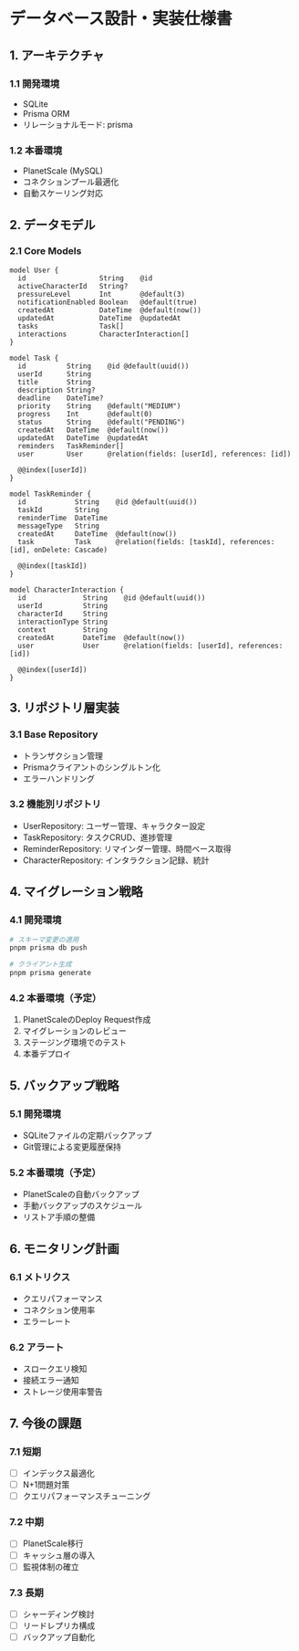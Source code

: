# データベース設計・実装仕様書

## 1. アーキテクチャ

### 1.1 開発環境
- SQLite
- Prisma ORM
- リレーショナルモード: prisma

### 1.2 本番環境
- PlanetScale (MySQL)
- コネクションプール最適化
- 自動スケーリング対応

## 2. データモデル

### 2.1 Core Models

```prisma
model User {
  id                  String    @id
  activeCharacterId   String?
  pressureLevel       Int       @default(3)
  notificationEnabled Boolean   @default(true)
  createdAt           DateTime  @default(now())
  updatedAt           DateTime  @updatedAt
  tasks               Task[]
  interactions        CharacterInteraction[]
}

model Task {
  id          String    @id @default(uuid())
  userId      String
  title       String
  description String?
  deadline    DateTime?
  priority    String    @default("MEDIUM")
  progress    Int       @default(0)
  status      String    @default("PENDING")
  createdAt   DateTime  @default(now())
  updatedAt   DateTime  @updatedAt
  reminders   TaskReminder[]
  user        User      @relation(fields: [userId], references: [id])

  @@index([userId])
}

model TaskReminder {
  id            String    @id @default(uuid())
  taskId        String
  reminderTime  DateTime
  messageType   String
  createdAt     DateTime  @default(now())
  task          Task      @relation(fields: [taskId], references: [id], onDelete: Cascade)

  @@index([taskId])
}

model CharacterInteraction {
  id              String    @id @default(uuid())
  userId          String
  characterId     String
  interactionType String
  context         String
  createdAt       DateTime  @default(now())
  user            User      @relation(fields: [userId], references: [id])

  @@index([userId])
}
```

## 3. リポジトリ層実装

### 3.1 Base Repository
- トランザクション管理
- Prismaクライアントのシングルトン化
- エラーハンドリング

### 3.2 機能別リポジトリ
- UserRepository: ユーザー管理、キャラクター設定
- TaskRepository: タスクCRUD、進捗管理
- ReminderRepository: リマインダー管理、時間ベース取得
- CharacterRepository: インタラクション記録、統計

## 4. マイグレーション戦略

### 4.1 開発環境
```bash
# スキーマ変更の適用
pnpm prisma db push

# クライアント生成
pnpm prisma generate
```

### 4.2 本番環境（予定）
1. PlanetScaleのDeploy Request作成
2. マイグレーションのレビュー
3. ステージング環境でのテスト
4. 本番デプロイ

## 5. バックアップ戦略

### 5.1 開発環境
- SQLiteファイルの定期バックアップ
- Git管理による変更履歴保持

### 5.2 本番環境（予定）
- PlanetScaleの自動バックアップ
- 手動バックアップのスケジュール
- リストア手順の整備

## 6. モニタリング計画

### 6.1 メトリクス
- クエリパフォーマンス
- コネクション使用率
- エラーレート

### 6.2 アラート
- スロークエリ検知
- 接続エラー通知
- ストレージ使用率警告

## 7. 今後の課題

### 7.1 短期
- [ ] インデックス最適化
- [ ] N+1問題対策
- [ ] クエリパフォーマンスチューニング

### 7.2 中期
- [ ] PlanetScale移行
- [ ] キャッシュ層の導入
- [ ] 監視体制の確立

### 7.3 長期
- [ ] シャーディング検討
- [ ] リードレプリカ構成
- [ ] バックアップ自動化